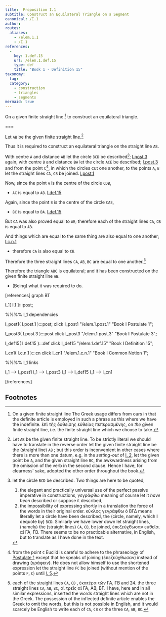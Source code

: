 ```yaml
---
title:  Proposition I.1
subtitle: Construct an Equilateral Triangle on a Segment
canonical: /I.1
author:
routes:
  aliases:
    - /elem.1.1
    - /I.1
references:
  - 
    key: 1.def.15
    url: /elem.1.def.15
    type: def
    title: "Book 1 - Definition 15"
taxonomy:
  tag:
  category:
    - construction
    - triangles
    - segments
mermaid: true
---
```


On a given finite straight line [^I.1:1] to construct an equilateral triangle.


===

Let `AB` be the given finite straight line.[^I.1:2]

Thus it is required to construct an equilateral triangle on the straight line
`AB`. 

With centre `A` and distance `AB` let the circle `BCD` be described[^I.1:3];
[I.post.3] again, with centre `B` and distance `BA` let the circle `ACE` be
described; [I.post.3] and from the point `C`[^I.1:4], in which the circles cut
one another, to the points `A`, `B` let the straight lines `CA`, `CB` be joined.
[I.post.1] 

Now, since the point `A` is the centre of the circle `CDB`, 
- `AC` is equal to `AB`. [I.def.15]

Again, since the point `B` is the centre of the circle `CAE`, 
- `BC` is equal to `BA`. [I.def.15]

But `CA` was also proved equal to `AB`; therefore each of the straight lines
`CA`, `CB` is equal to `AB`.

And things which are equal to the same thing are also equal to one another;
[I.c.n.1] 
- therefore `CA` is also equal to `CB`.

Therefore the three straight lines `CA`, `AB`, `BC` are equal to one
another.[^I.1:5]

Therefore the triangle `ABC` is equilateral; and it has been constructed on the
given finite straight line `AB`.


- (Being) what it was required to do.


[I.def.15]: /elem.1.def.15 "Book I - Definition 15"
[I.post.1]: /elem.1.post.1 "Book I - Postulate 1"
[I.post.3]: /elem.1.post.3 "Book I - Postulate 3"
[I.c.n.1]: /elem.1.c.n.1 "Book I - Common Notion 1"

[references]
graph BT

I_1[ I.1 ]:::post;

%%%% I_1 dependencies

I_post1( I.post.1 ):::post;
click I_post1 "/elem.1.post.1" "Book I Postulate 1";

I_post3( I.post.3 ):::post
click I_post3 "/elem.1.post.3" "Book I Postulate 3";

I_def15( I.def.15 ):::def
click I_def15 "/elem.1.def.15" "Book I Definition 15";

I_cn1( I.c.n.1 ):::cn
click I_cn1 "/elem.1.c.n.1" "Book I Common Notion 1";

%%%% I_1 links

I_1 --> I_post1
I_1 --> I_post3
I_1 --> I_def15
I_1 --> I_cn1

[/references]

## Footnotes 

[^I.1:1]: On a given finite straight line
    The Greek usage differs from ours in that the definite article is employed in such a phrase as this where we have the indefinite. <foreign lang="greek">ἐπὶ τῆς δοθείσης εὐθείας πεπερασμένης</foreign>, <quote>on <em>the</em> given finite straight line,</quote> i.e. the finite straight line which we choose to take.

[^I.1:2]: Let `AB` be the given finite straight line.
    To be strictly literal we should have to translate in the reverse order <quote>let the given finite straight line be the (straight line) `AB`</quote> ; but this order is inconvenient in other cases where there is more than one datum, e.g. in the <em>setting-out</em> of <a href="/elem.1.2">I. 2</a>, <quote>let the given point be `A`, and the given straight line `BC`,</quote> the awkwardness arising from the omission of the verb in the second clause. Hence I have, for clearness' sake, adopted the other order throughout the book.

[^I.1:3]: let the circle `BCD` be described.
    Two things are here to be quoted, 
    1. the elegant and practically universal use of the perfect passive imperative in constructions, <foreign lang="greek">γεγράφθω</foreign> meaning of course <quote>let it <em>have been</em> described</quote> or <quote>suppose it described,</quote>
    2. the impossibility of expressing shortly in a translation the force of the words in their original order. <foreign lang="greek">κύκλος γεγράφθω ὸ ΒΓΔ</foreign> means literally <quote>let a circle have been described, the (circle, namely, which I dequote by) `BCD`.</quote> Similarly we have lower down <quote>let straight lines, (namely) the (straight lines) `CA`, `CB`, be joined,</quote> <foreign lang="greek">ἐπεζεύχθωσαν εὐθεῖαι αί ΓΑ, ΓΒ</foreign>. There seems to be no practicable alternative, in English, but to translate as I have done in the text.

[^I.1:4]: from the point `C`
    Euclid is careful to adhere to the phraseology of <a href="/elem.1.post.1">Postulate 1</a> except that he speaks of <quote>joining</quote> (<foreign lang="greek">ἐπεζεύχθωσαν</foreign>) instead of <quote>drawing</quote> (<foreign lang="greek">γράφειν</foreign>). He does not allow himself to use the shortened expression <quote>let the straight line `FC` be joined</quote> (without mention of the points `F`, `C`) until <a href="/elem.1.5">I. 5</a>.

[^I.1:5]: each of the straight lines `CA`, `CB`
    , <foreign lang="greek">ἑκατέρα τῶν ΓΑ, ΓΒ</foreign> and <span class="bold">24. the three straight</span> lines `CA`, `AB`, `BC`, <foreign lang="greek">αἱ τρεῖς αἱ ΓΑ, ΑΒ, ΒΓ</foreign>. I have, here and in all similar expressions, inserted the words <quote>straight lines</quote> which are not in the Greek. The possession of the inflected definite article enables the Greek to omit the words, but this is not possible in English, and it would scarcely be English to write <quote>each of `CA`, `CB`</quote> or <quote>the three `CA`, `AB`, `BC`.</quote>

